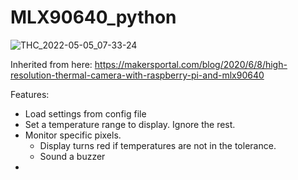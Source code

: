 # MLX90640_python
![THC_2022-05-05_07-33-24](https://user-images.githubusercontent.com/33175205/169257910-2e832b41-b9c4-45d0-9cfe-f5537ee1db31.png)


Inherited from here:
https://makersportal.com/blog/2020/6/8/high-resolution-thermal-camera-with-raspberry-pi-and-mlx90640

Features:
- Load settings from config file
- Set a temperature range to display. Ignore the rest.
- Monitor specific pixels.
  - Display turns red if temperatures are not in the tolerance.
  - Sound a buzzer
- 
